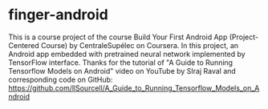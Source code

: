 ﻿# finger-android

This is a course project of the course Build Your First Android App (Project-Centered Course) by CentraleSupélec on Coursera. In this project, an Android app embedded with pretrained neural network implemented by TensorFlow interface.
Thanks for the tutorial of "A Guide to Running Tensorflow Models on Android" video on YouTube by SIraj Raval and corresponding code on GitHub: https://github.com/llSourcell/A_Guide_to_Running_Tensorflow_Models_on_Android
